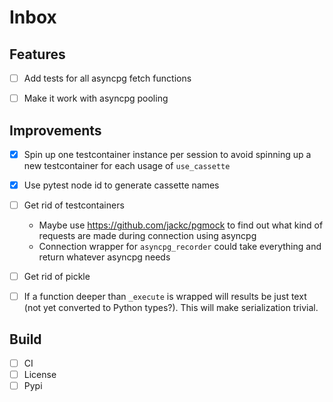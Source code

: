 # Inbox

## Features

- [ ] Add tests for all asyncpg fetch functions
- [ ] Make it work with asyncpg pooling


## Improvements

- [x] Spin up one testcontainer instance per session to avoid spinning up a new testcontainer for each usage of `use_cassette`
- [x] Use pytest node id to generate cassette names
- [ ] Get rid of testcontainers
  - Maybe use https://github.com/jackc/pgmock to find out what kind of requests are made during connection using asyncpg
  - Connection wrapper for `asyncpg_recorder` could take everything and return whatever asyncpg needs
- [ ] Get rid of pickle
- [ ] If a function deeper than `_execute` is wrapped will results be just text (not yet converted to Python types?). This will make serialization trivial.


## Build

- [ ] CI
- [ ] License
- [ ] Pypi
